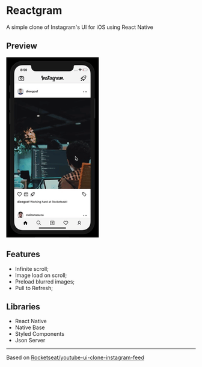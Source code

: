 # Reactgram
A simple clone of Instagram's UI for iOS using React Native

## Preview
![Preview](feed2.gif)

## Features
- Infinite scroll;
- Image load on scroll;
- Preload blurred images;
- Pull to Refresh;

## Libraries
- React Native
- Native Base
- Styled Components
- Json Server

---
Based on [Rocketseat/youtube-ui-clone-instagram-feed](https://github.com/Rocketseat/youtube-ui-clone-instagram-feed)
